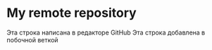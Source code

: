 # My remote repository 

Эта строка написана в редакторе GitHub
 Эта строка добавлена в побочной веткой